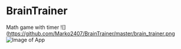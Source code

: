 # BrainTrainer
Math game with timer 
![](https://github.com/Marko2407/BrainTrainer/master/brain_trainer.png
![Image of App](https://github.com/Marko2407/BrainTrainer/blob/master/brain_trainer.jpg?raw=true)
